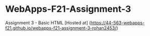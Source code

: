 # WebApps-F21-Assignment-3
Assignment 3 - Basic HTML
[Hosted at] (https://44-563-webapps-f21.github.io/webapps-f21-assignment-3-rohan2453/)